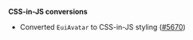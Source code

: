 **CSS-in-JS conversions**

- Converted `EuiAvatar` to CSS-in-JS styling ([#5670](https://github.com/elastic/eui/pull/5670))